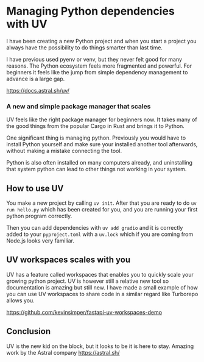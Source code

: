 # Managing Python dependencies with UV

I have been creating a new Python project and when you start a project you always have the possibility to do things smarter than last time.

I have previous used pyenv or venv, but they never felt good for many reasons. The Python ecosystem feels more fragmented and powerful. For beginners it feels like the jump from simple dependency management to advance is a large gap.

https://docs.astral.sh/uv/

### A new and simple package manager that scales

UV feels like the right package manager for beginners now. It takes many of the good things from the popular Cargo in Rust and brings it to Python.

One significant thing is managing python. Previously you would have to install Python yourself and make sure your installed another tool afterwards, without making a mistake connecting the tool.

Python is also often installed on many computers already, and uninstalling that system python can lead to other things not working in your system.

## How to use UV

You make a new project by calling `uv init`. After that you are ready to do `uv run hello.py` which has been created for you, and you are running your first python program correctly.

Then you can add dependencies with `uv add gradio` and it is correctly added to your `pyproject.toml` with a `uv.lock` which if you are coming from Node.js looks very familiar.

## UV workspaces scales with you

UV has a feature called workspaces that enables you to quickly scale your growing python project. UV is however still a relative new tool so documentation is amazing but still new. I have made a small example of how you can use UV workspaces to share code in a similar regard like Turborepo allows you.

https://github.com/kevinsimper/fastapi-uv-workspaces-demo

## Conclusion

UV is the new kid on the block, but it looks to be it is here to stay. Amazing work by the Astral company https://astral.sh/